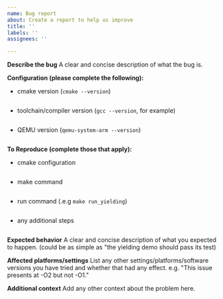 ```yaml
---
name: Bug report
about: Create a report to help us improve
title: ''
labels: ''
assignees: ''

---
```


**Describe the bug**
A clear and concise description of what the bug is.

**Configuration (please complete the following):**
 - cmake version (`cmake --version`)
```
```
 - toolchain/compiler version (`gcc --version`, for example)
```
```
 - QEMU version (`qemu-system-arm --version`)
```
```

**To Reproduce (complete those that apply):**
- cmake configuration
```
```
- make command
```
```
- run command (.e.g `make run_yielding`)
```
```
- any additional steps
```
```

**Expected behavior**
A clear and concise description of what you expected to happen. (could be as simple as "the yielding demo should pass its test)

**Affected platforms/settings**
List any other settings/platforms/software versions you have tried and whether that had any effect.
e.g. "This issue presents at -O2 but not -O1."

**Additional context**
Add any other context about the problem here.
